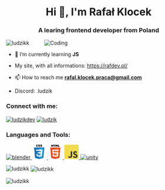 <h1 align="center">Hi 👋, I'm Rafał Klocek</h1>
<h3 align="center">A learing frontend developer from Poland</h3>
<img align="right" alt="Coding" width="400" src="https://mir-s3-cdn-cf.behance.net/project_modules/max_1200/06f21a161921919.63cd7887d0a70.gif">

<p align="left"> <img src="https://komarev.com/ghpvc/?username=ludzikk&label=Profile%20views&color=0e75b6&style=flat" alt="ludzikk" /> </p>

- 🌱 I’m currently learning **JS**

- My site, with all informations: https://rafdev.pl/

- 📫 How to reach me **rafal.klocek.praca@gmail.com**

- Discord: .ludzik

<h3 align="left">Connect with me:</h3>
<p align="left">
<a href="https://instagram.com/ludzikdev" target="blank"><img align="center" src="https://raw.githubusercontent.com/rahuldkjain/github-profile-readme-generator/master/src/images/icons/Social/instagram.svg" alt="ludzikdev" height="30" width="40" /></a>
<a href="https://www.youtube.com/@hujkikkkTv/featured" target="blank"><img align="center" src="https://raw.githubusercontent.com/rahuldkjain/github-profile-readme-generator/master/src/images/icons/Social/youtube.svg" alt="ludzik" height="30" width="40" /></a>
</p>

<h3 align="left">Languages and Tools:</h3>
<p align="left"> <a href="https://www.blender.org/" target="_blank" rel="noreferrer"> <img src="https://download.blender.org/branding/community/blender_community_badge_white.svg" alt="blender" width="40" height="40"/> </a> <a href="https://www.w3schools.com/css/" target="_blank" rel="noreferrer"> <img src="https://raw.githubusercontent.com/devicons/devicon/master/icons/css3/css3-original-wordmark.svg" alt="css3" width="40" height="40"/> </a> <a href="https://www.w3.org/html/" target="_blank" rel="noreferrer"> <img src="https://raw.githubusercontent.com/devicons/devicon/master/icons/html5/html5-original-wordmark.svg" alt="html5" width="40" height="40"/> </a> <a href="https://developer.mozilla.org/en-US/docs/Web/JavaScript" target="_blank" rel="noreferrer"> <img src="https://raw.githubusercontent.com/devicons/devicon/master/icons/javascript/javascript-original.svg" alt="javascript" width="40" height="40"/> </a> <a href="https://unity.com/" target="_blank" rel="noreferrer"> <img src="https://www.vectorlogo.zone/logos/unity3d/unity3d-icon.svg" alt="unity" width="40" height="40"/> </a> </p>

<p><img align="left" src="https://github-readme-stats.vercel.app/api/top-langs?username=ludzikk&show_icons=true&locale=en&layout=compact" alt="ludzikk" /></p>

<p>&nbsp;<img align="center" src="https://github-readme-stats.vercel.app/api?username=ludzikk&show_icons=true&locale=en" alt="ludzikk" /></p>

<p><img align="center" src="https://github-readme-streak-stats.herokuapp.com/?user=ludzikk&" alt="ludzikk" /></p>
